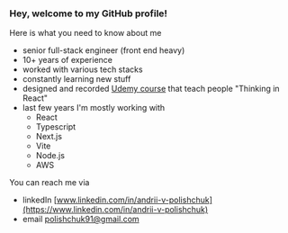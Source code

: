 ### Hey, welcome to my GitHub profile!

Here is what you need to know about me
- senior full-stack engineer (front end heavy)
- 10+ years of experience
- worked with various tech stacks
- constantly learning new stuff
- designed and recorded [Udemy course](https://www.udemy.com/course/opanovuemo-react/?referralCode=C0563B0126CAF7329C80) that teach people "Thinking in React"
- last few years I'm mostly working with
  - React
  - Typescript
  - Next.js
  - Vite
  - Node.js
  - AWS

You can reach me via
  - linkedIn [www.linkedin.com/in/andrii-v-polishchuk](https://www.linkedin.com/in/andrii-v-polishchuk)
  - email [polishchuk91@gmail.com](mailto:polishchuk91@gmail.com)
